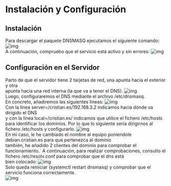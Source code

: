 # Instalación y Configuración
## Instalación
Para descargar el paquete DNSMASQ ejecutamos el siguiente comando:
![img](https://i.imgur.com/IgjFsTr.png)  
A continuación, compruebo que el servicio está activo y sin errores:
![img](https://i.imgur.com/UhoNCzc.png)  
## Configuración en el Servidor
Parto de que el servidor tiene 2 tarjetas de red, una apunta hacia el exterior y otra  
apunta hacia una red interna (la que va a tener el DNS).
![img](https://i.imgur.com/OGLmvuD.png)  
Luego, configuraremos el DNS mediante el archivo /etc/dnsmasq.  
En concreto, añadiremos las siguientes líneas:
![img](https://i.imgur.com/ra1ASmY.png)  
Con la línea server=/cristian.es/192.168.3.2 indicamos hacia dónde va dirigido el DNS  
y con la línea local=/cristian.es/ indicamos que utilice el fichero /etc/hosts para identificar los dominios.
Por lo que lo siguiente sería dirigirnos al fichero /etc/hosts y configurarlo.
![img](https://i.imgur.com/m77PYDU.png)  
En mi caso, le he cambiado el nombre al equipo poniendole debian.cristian.es para que pertenezca al dominio  
también, he añadido 2 clientes del dominio para comprobar el funcionamiento.` 
A continuación, para realizar comprobaciones, consulto el fichero /etc/resolv.conf para comprobar que el dns está  
bien colocado:
![img](https://i.imgur.com/6UpHOPE.png)  
Solo queda reiniciar (systemctl restart dnsmasq) y comprobar que el servicio funciona correctamente.  
![img](https://i.imgur.com/y8W5UdO.png)